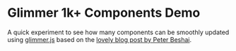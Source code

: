 # Glimmer 1k+ Components Demo

A quick experiment to see how many components can be smoothly updated using [glimmer.js](http://glimmerjs.com) based on the [lovely blog post by Peter Beshai](https://bocoup.com/blog/smoothly-animate-thousands-of-points-with-html5-canvas-and-d3).
